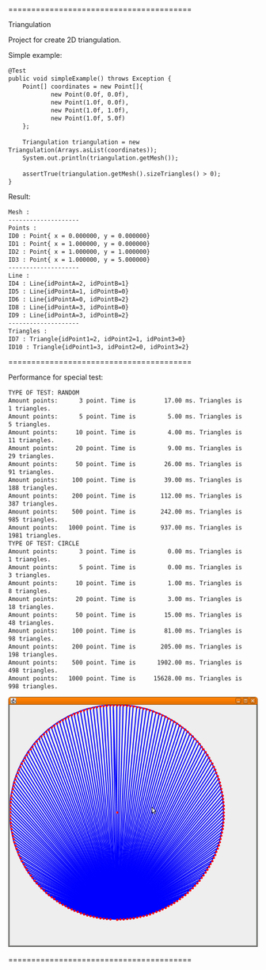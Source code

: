 ========================================

Triangulation

Project for create 2D triangulation.

Simple example:

    @Test
    public void simpleExample() throws Exception {
        Point[] coordinates = new Point[]{
                new Point(0.0f, 0.0f),
                new Point(1.0f, 0.0f),
                new Point(1.0f, 1.0f),
                new Point(1.0f, 5.0f)
        };

        Triangulation triangulation = new Triangulation(Arrays.asList(coordinates));
        System.out.println(triangulation.getMesh());

        assertTrue(triangulation.getMesh().sizeTriangles() > 0);
    }

Result:

    Mesh :
    --------------------
    Points :
    ID0 : Point{ x = 0.000000, y = 0.000000}
    ID1 : Point{ x = 1.000000, y = 0.000000}
    ID2 : Point{ x = 1.000000, y = 1.000000}
    ID3 : Point{ x = 1.000000, y = 5.000000}
    --------------------
    Line :
    ID4 : Line{idPointA=2, idPointB=1}
    ID5 : Line{idPointA=1, idPointB=0}
    ID6 : Line{idPointA=0, idPointB=2}
    ID8 : Line{idPointA=3, idPointB=0}
    ID9 : Line{idPointA=3, idPointB=2}
    --------------------
    Triangles :
    ID7 : Triangle{idPoint1=2, idPoint2=1, idPoint3=0}
    ID10 : Triangle{idPoint1=3, idPoint2=0, idPoint3=2}

========================================

Performance for special test:

    TYPE OF TEST: RANDOM
    Amount points:      3 point. Time is        17.00 ms. Triangles is      1 triangles.
    Amount points:      5 point. Time is         5.00 ms. Triangles is      5 triangles.
    Amount points:     10 point. Time is         4.00 ms. Triangles is     11 triangles.
    Amount points:     20 point. Time is         9.00 ms. Triangles is     29 triangles.
    Amount points:     50 point. Time is        26.00 ms. Triangles is     91 triangles.
    Amount points:    100 point. Time is        39.00 ms. Triangles is    188 triangles.
    Amount points:    200 point. Time is       112.00 ms. Triangles is    387 triangles.
    Amount points:    500 point. Time is       242.00 ms. Triangles is    985 triangles.
    Amount points:   1000 point. Time is       937.00 ms. Triangles is   1981 triangles.
    TYPE OF TEST: CIRCLE
    Amount points:      3 point. Time is         0.00 ms. Triangles is      1 triangles.
    Amount points:      5 point. Time is         0.00 ms. Triangles is      3 triangles.
    Amount points:     10 point. Time is         1.00 ms. Triangles is      8 triangles.
    Amount points:     20 point. Time is         3.00 ms. Triangles is     18 triangles.
    Amount points:     50 point. Time is        15.00 ms. Triangles is     48 triangles.
    Amount points:    100 point. Time is        81.00 ms. Triangles is     98 triangles.
    Amount points:    200 point. Time is       205.00 ms. Triangles is    198 triangles.
    Amount points:    500 point. Time is      1902.00 ms. Triangles is    498 triangles.
    Amount points:   1000 point. Time is     15628.00 ms. Triangles is    998 triangles.

![CIRCLE](https://github.com/Konstantin8105/Triangulation/blob/master/triangulation/other/CIRCLE.png)

========================================

